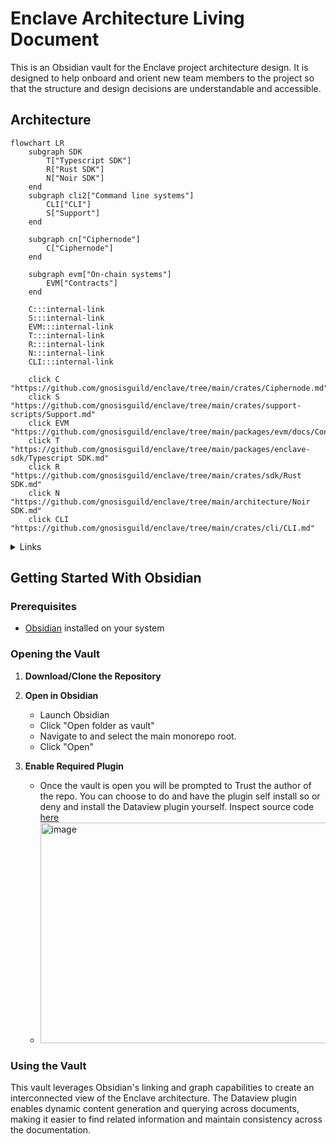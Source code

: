# Enclave Architecture Living Document

This is an Obsidian vault for the Enclave project architecture design. It is designed to help onboard and orient new team members to the project so that the structure and design decisions are understandable and accessible.

## Architecture

```mermaid
flowchart LR
	subgraph SDK
	    T["Typescript SDK"]
	    R["Rust SDK"]
	    N["Noir SDK"]
	end
	subgraph cli2["Command line systems"]
		CLI["CLI"]
	    S["Support"]
	end

	subgraph cn["Ciphernode"]
	    C["Ciphernode"]
    end

	subgraph evm["On-chain systems"]
        EVM["Contracts"]
    end

    C:::internal-link
    S:::internal-link
    EVM:::internal-link
    T:::internal-link
    R:::internal-link
    N:::internal-link
    CLI:::internal-link

    click C "https://github.com/gnosisguild/enclave/tree/main/crates/Ciphernode.md"
    click S "https://github.com/gnosisguild/enclave/tree/main/crates/support-scripts/Support.md"
    click EVM "https://github.com/gnosisguild/enclave/tree/main/packages/evm/docs/Contracts.md"
    click T "https://github.com/gnosisguild/enclave/tree/main/packages/enclave-sdk/Typescript SDK.md"
    click R "https://github.com/gnosisguild/enclave/tree/main/crates/sdk/Rust SDK.md"
    click N "https://github.com/gnosisguild/enclave/tree/main/architecture/Noir SDK.md"
    click CLI "https://github.com/gnosisguild/enclave/tree/main/crates/cli/CLI.md"
```
<details>
<summary>Links</summary>

[[CLI]]
[[Ciphernode]]
[[Contracts]]
[[Noir SDK]]
[[Rust SDK]]
[[Support]]
[[Typescript SDK]]
</details>

## Getting Started With Obsidian

### Prerequisites

- [Obsidian](https://obsidian.md/) installed on your system

### Opening the Vault

1. **Download/Clone the Repository**
2. **Open in Obsidian**

   - Launch Obsidian
   - Click "Open folder as vault"
   - Navigate to and select the main monorepo root.
   - Click "Open"

3. **Enable Required Plugin**
   - Once the vault is open you will be prompted to Trust the author of the repo. You can choose to do and have the plugin self install so or deny and install the Dataview plugin yourself. Inspect source code [here](https://github.com/blacksmithgu/obsidian-dataview)
   - <img width="616" height="353" alt="image" src="https://github.com/user-attachments/assets/f51fd939-7b5c-4fc2-bcd5-3ca64686a8dc" />


### Using the Vault

This vault leverages Obsidian's linking and graph capabilities to create an interconnected view of the Enclave architecture. The Dataview plugin enables dynamic content generation and querying across documents, making it easier to find related information and maintain consistency across the documentation.
